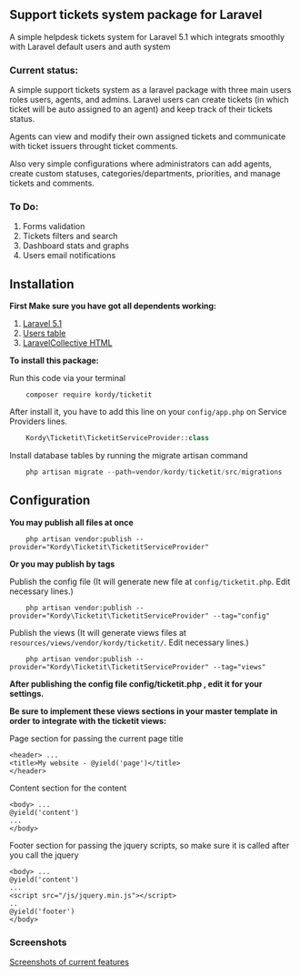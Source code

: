 ## Support tickets system package for Laravel
A simple helpdesk tickets system for Laravel 5.1 which integrats smoothly with Laravel default users and auth system

### Current status:
A simple support tickets system as a laravel package with three main users roles users, agents, and admins.
Laravel users can create tickets (in which ticket will be auto assigned to an agent) and keep track of their tickets status.

Agents can view and modify their own assigned tickets and communicate with ticket issuers throught ticket comments.

Also very simple configurations where administrators can add agents, create custom statuses, categories/departments, priorities, and manage tickets and comments.


### To Do:
1. Forms validation
2. Tickets filters and search
3. Dashboard stats and graphs
3. Users email notifications

## Installation
**First Make sure you have got all dependents working:**

1. [Laravel 5.1](http://laravel.com/docs/5.1#installation)
2. [Users table](http://laravel.com/docs/5.1/authentication)
3. [LaravelCollective HTML](http://laravelcollective.com/docs/5.1/html#installation)

**To install this package:**

Run this code via your terminal
```shell
	composer require kordy/ticketit
```

After install it, you have to add this line on your `config/app.php` on Service Providers lines.
```php
	Kordy\Ticketit\TicketitServiceProvider::class
```

Install database tables by running the migrate artisan command 
```php
	php artisan migrate --path=vendor/kordy/ticketit/src/migrations
```

## Configuration
**You may publish all files at once**

```shell
	php artisan vendor:publish --provider="Kordy\Ticketit\TicketitServiceProvider"
```

**Or you may publish by tags**

Publish the config file (It will generate new file at `config/ticketit.php`. Edit necessary lines.)
```shell
	php artisan vendor:publish --provider="Kordy\Ticketit\TicketitServiceProvider" --tag="config"
```
Publish the views (It will generate views files at `resources/views/vendor/kordy/ticketit/`. Edit necessary lines.)
```shell
	php artisan vendor:publish --provider="Kordy\Ticketit\TicketitServiceProvider" --tag="views"
```

**After publishing the config file config/ticketit.php , edit it for your settings.**

**Be sure to implement these views sections in your master template in order to integrate with the ticketit views:**

Page section for passing the current page title
```blade
<header> ...
<title>My website - @yield('page')</title>
</header>
```
Content section for the content
```blade
<body> ...
@yield('content')
...
</body>
```

Footer section for passing the jquery scripts, so make sure it is called after you call the jquery
```blade
<body> ...
@yield('content')
...
<script src="/js/jquery.min.js"></script>
..
@yield('footer')
</body>
```

### Screenshots
[Screenshots of current features](https://github.com/thekordy/ticketit/issues/3)
